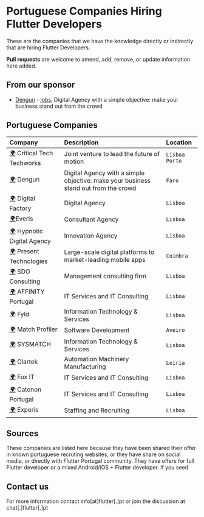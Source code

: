 # Portuguese Companies Hiring Flutter Developers

These are the companies that we have the knowledge directly or indirectly that are hiring Flutter Developers.

**Pull requests** are welcome to amend, add, remove, or update information here added.

## From our sponsor

- [Dengun](https://www.dengun.com/en/) - [jobs](https://www.dengun.com/en/jobs/), Digital Agency with a simple objective: make your business stand out from the crowd

## Portuguese Companies

| Company       | Description       | Location  |
| :------ | :---------- | :-------- |
| [:earth_africa:](https://www.criticaltechworks.com/) Critical Tech Techworks | Joint venture to lead the future of motion | `Lisboa` `Porto` |
| [:earth_africa:](https://www.dengun.com/) Dengun | Digital Agency with a simple objective: make your business stand out from the crowd | `Faro` |
| [:earth_africa:](https://digitalfactory.pt/) Digital Factory | Digital Agency | `Lisboa` |
| [:earth_africa:](https://www.everis.com/)Everis | Consultant Agency | `Lisboa` |
| [:earth_africa:](https://hypnotic.pt/) Hypnotic Digital Agency | Innovation Agency | `Lisboa` |
| [:earth_africa:](https://www.present-technologies.com) Present Technologies | Large-scale digital platforms to market-leading mobile apps | `Coimbra` |
| [:earth_africa:](https://sdoconsulting.pt/) SDO Consulting | Management consulting firm | `Lisboa` |
| [:earth_africa:](https://affinity.pt/en/) AFFINITY Portugal | IT Services and IT Consulting | `Lisboa` |
| [:earth_africa:](https://www.fyld.pt/) Fyld | Information Technology & Services | `Lisboa` |
| [:earth_africa:](https://www.m-profiler.com/) Match Profiler | Software Development | `Aveiro` |
| [:earth_africa:](https://www.sysmatch.com/) SYSMATCH | Information Technology & Services| `Lisboa` |
| [:earth_africa:](https://glartek.com/) Glartek | Automation Machinery Manufacturing | `Leiria` |
| [:earth_africa:](https://foxit.pt/) Fox IT | IT Services and IT Consulting | `Lisboa` |
| [:earth_africa:](https://www.catenon-pt.com/) Catenon Portugal | IT Services and IT Consulting | `Lisboa` |
| [:earth_africa:](https://www.experis.com/) Experis | Staffing and Recruiting | `Lisboa` |

## Sources

These companies are listed here because they have been shared their offer in known portuguese recruting websites, or they have share on social media, or directly with Flutter Portugal community. They have offers for full Flutter developer or a mixed Android/iOS + Flutter developer. If you seed 

## Contact us

For more information contact info[at]flutter[.]pt or join the discussion at chat[.]flutter[.]pt
